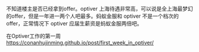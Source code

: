 不知道楼主是否已经拿到offer。optiver 上海待遇非常高，可以说是全上海最梦幻的offer，但是一年进一两个人吧最多。蚂蚁金服和 optiver 不是一个档次的offer，正常情况下 optiver 应届生薪资是蚂蚁金服两倍吧。

在Optiver工作的第一周
https://conanhujinming.github.io/post/first_week_in_optiver/